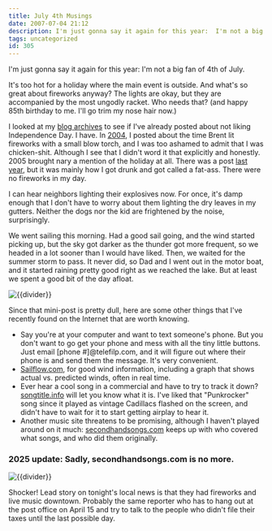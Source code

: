 ```yaml
---
title: July 4th Musings
date: 2007-07-04 21:12
description: I'm just gonna say it again for this year:  I'm not a big fan of 4th of July.  It's too hot for a holiday where the main event is outside.  And what's so great about fireworks anyway?  The lights are okay, but they are accompanied by the most ungodly racket.  Who needs that?  (and happy 85th birthday to me.  I'll go trim my nose hair now.)
tags: uncategorized
id: 305
---
```

I'm just gonna say it again for this year:  I'm not a big fan of 4th of July.

It's too hot for a holiday where the main event is outside.  And what's so great about fireworks anyway?  The lights are okay, but they are accompanied by the most ungodly racket.  Who needs that?  (and happy 85th birthday to me.  I'll go trim my nose hair now.)

I looked at my <a href="/blog/blogArchiveByDate/">blog archives</a> to see if I've already posted about not liking Independence Day.  I have.  In <a href="http://theskinnyonbenny.com/blog2/archives/48">2004</a>, I posted about the time Brent lit fireworks with a small blow torch, and I was too ashamed to admit that I was chicken-shit.  Although I see that I didn't word it that explicitly and honestly.  2005 brought nary a mention of the holiday at all.  There was a post <a href="http://theskinnyonbenny.com/blog2/archives/225">last year</a>, but it was mainly how I got drunk and got called a fat-ass.  There were no fireworks in my day.

I can hear neighbors lighting their explosives now.  For once, it's damp enough that I don't have to worry about them lighting the dry leaves in my gutters.  Neither the dogs nor the kid are frightened by the noise, surprisingly.

We went sailing this morning.  Had a good sail going, and the wind started picking up, but the sky got darker as the thunder got more frequent, so we headed in a lot sooner than I would have liked.  Then, we waited for the summer storm to pass.  It never did, so Dad and I went out in the motor boat, and it started raining pretty good right as we reached the lake.  But at least we spent a good bit of the day afloat.

<p><img src="/img/greenline.gif" class="greenline" alt="{{divider}}" /></p>

Since that mini-post is pretty dull, here are some other things that I've recently found on the Internet that are worth knowing.

<ul><li>Say you're at your computer and want to text someone's phone.  But you don't want to go get your phone and mess with all the tiny little buttons.  Just email [phone #]@telefilp.com, and it will figure out where their phone is and send them the message. It's very convenient.</li>

<li><a href="http://sailflow.com/" target="_blank">Sailflow.com</a>, for good wind information, including a graph that shows actual vs. predicted winds, often in real time.</li>

<li>Ever hear a cool song in a commercial and have to try to track it down?  <a href="http://www.songtitle.info/" target="_blank">songtitle.info</a> will let you know what it is.  I've liked that "Punkrocker" song since it played as vintage Cadillacs flashed on the screen, and didn't have to wait for it to start getting airplay to hear it.</li>

<li>Another music site threatens to be promising, although I haven't played around on it much:  <a href="http://www.secondhandsongs.com/home/" target="_blank">secondhandsongs.com</a> keeps up with who covered what songs, and who did them originally.</li></ul>

<h3>2025 update: Sadly, secondhandsongs.com is no more.</h3>

<p><img src="/img/greenline.gif" class="greenline" alt="{{divider}}" /></p>

Shocker!  Lead story on tonight's local news is that they had fireworks and live music downtown.  Probably the same reporter who has to hang out at the post office on April 15 and try to talk to the people who didn't file their taxes until the last possible day.
